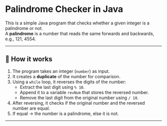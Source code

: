 # Palindrome Checker in Java

This is a simple Java program that checks whether a given integer is a palindrome or not.  
A **palindrome** is a number that reads the same forwards and backwards, e.g., 121, 4554.

---

## 📌 How it works
1. The program takes an integer (`number`) as input.  
2. It creates a **duplicate** of the number for comparison.  
3. Using a `while` loop, it reverses the digits of the number:
   - Extract the last digit using `% 10`.  
   - Append it to a variable `revNum` that stores the reversed number.  
   - Remove the last digit from the original number using `/ 10`.  
4. After reversing, it checks if the original number and the reversed number are equal.  
5. If equal → the number is a palindrome, else it is not.

---
